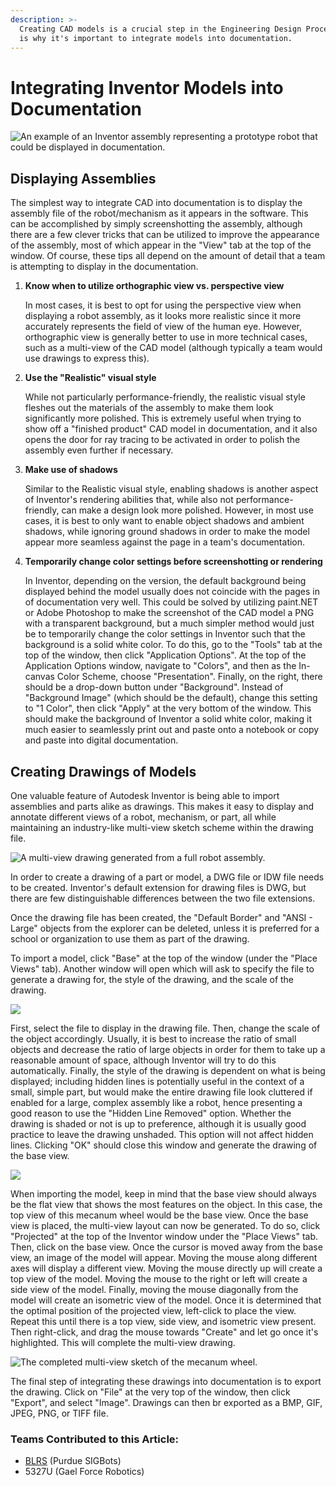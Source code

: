 ```yaml
---
description: >-
  Creating CAD models is a crucial step in the Engineering Design Process, which
  is why it's important to integrate models into documentation.
---
```


# Integrating Inventor Models into Documentation

![An example of an Inventor assembly representing a prototype robot that could be displayed in documentation.](../../../.gitbook/assets/inventorrenderexample.png)

## Displaying Assemblies

The simplest way to integrate CAD into documentation is to display the assembly file of the robot/mechanism as it appears in the software. This can be accomplished by simply screenshotting the assembly, although there are a few clever tricks that can be utilized to improve the appearance of the assembly, most of which appear in the "View" tab at the top of the window. Of course, these tips all depend on the amount of detail that a team is attempting to display in the documentation.

1.  **Know when to utilize orthographic view vs. perspective view**

    In most cases, it is best to opt for using the perspective view when displaying a robot assembly, as it looks more realistic since it more accurately represents the field of view of the human eye. However, orthographic view is generally better to use in more technical cases, such as a multi-view of the CAD model (although typically a team would use drawings to express this).
2.  **Use the "Realistic" visual style**

    While not particularly performance-friendly, the realistic visual style fleshes out the materials of the assembly to make them look significantly more polished. This is extremely useful when trying to show off a "finished product" CAD model in documentation, and it also opens the door for ray tracing to be activated in order to polish the assembly even further if necessary.
3.  **Make use of shadows**

    Similar to the Realistic visual style, enabling shadows is another aspect of Inventor's rendering abilities that, while also not performance-friendly, can make a design look more polished. However, in most use cases, it is best to only want to enable object shadows and ambient shadows, while ignoring ground shadows in order to make the model appear more seamless against the page in a team's documentation.
4.  **Temporarily change color settings before screenshotting or rendering**

    In Inventor, depending on the version, the default background being displayed behind the model usually does not coincide with the pages in of documentation very well. This could be solved by utilizing paint.NET or Adobe Photoshop to make the screenshot of the CAD model a PNG with a transparent background, but a much simpler method would just be to temporarily change the color settings in Inventor such that the background is a solid white color. To do this, go to the "Tools" tab at the top of the window, then click "Application Options". At the top of the Application Options window, navigate to "Colors", and then as the In-canvas Color Scheme, choose "Presentation". Finally, on the right, there should be a drop-down button under "Background". Instead of "Background Image" (which should be the default), change this setting to "1 Color", then click "Apply" at the very bottom of the window. This should make the background of Inventor a solid white color, making it much easier to seamlessly print out and paste onto a notebook or copy and paste into digital documentation.

## Creating Drawings of Models

One valuable feature of Autodesk Inventor is being able to import assemblies and parts alike as drawings. This makes it easy to display and annotate different views of a robot, mechanism, or part, all while maintaining an industry-like multi-view sketch scheme within the drawing file.

![A multi-view drawing generated from a full robot assembly.](../../../.gitbook/assets/inventormultiviewdrawing.png)

In order to create a drawing of a part or model, a DWG file or IDW file needs to be created. Inventor's default extension for drawing files is DWG, but there are few distinguishable differences between the two file extensions.&#x20;

Once the drawing file has been created,  the "Default Border" and "ANSI - Large" objects from the explorer can be deleted, unless it is preferred for a school or organization to use them as part of the drawing.

To import a model, click "Base" at the top of the window (under the "Place Views" tab). Another window will open which will ask to specify the file to generate a drawing for, the style of the drawing, and the scale of the drawing.&#x20;

![](../../../.gitbook/assets/drawingbaseviewprompt.png)

First, select the file to display in the drawing file. Then, change the scale of the object accordingly. Usually, it is best to increase the ratio of small objects and decrease the ratio of large objects in order for them to take up a reasonable amount of space, although Inventor will try to do this automatically. Finally, the style of the drawing is dependent on what is being displayed; including hidden lines is potentially useful in the context of a small, simple part, but would make the entire drawing file look cluttered if enabled for a large, complex assembly like a robot, hence presenting a good reason to use the "Hidden Line Removed" option. Whether the drawing is shaded or not is up to preference, although it is usually good practice to leave the drawing unshaded. This option will not affect hidden lines. Clicking "OK" should close this window and generate the drawing of the base view.

![](../../../.gitbook/assets/mecanumwheelbaseview.png)

When importing the model, keep in mind that the base view should always be the flat view that shows the most features on the object. In this case, the top view of this mecanum wheel would be the base view. Once the base view is placed, the multi-view layout can now be generated. To do so, click "Projected" at the top of the Inventor window under the "Place Views" tab. Then, click on the base view. Once the cursor is moved away from the base view, an image of the model will appear. Moving the mouse along different axes will display a different view. Moving the mouse directly up will create a top view of the model. Moving the mouse to the right or left will create a side view of the model. Finally, moving the mouse diagonally from the model will create an isometric view of the model. Once it is determined that the optimal position of the projected view, left-click to place the view. Repeat this until there is a top view, side view, and isometric view present. Then right-click, and drag the mouse towards "Create" and let go once it's highlighted. This will complete the multi-view drawing.

![The completed multi-view sketch of the mecanum wheel.](../../../.gitbook/assets/mecanumwheelmultiview.png)

The final step of integrating these drawings into documentation is to export the drawing. Click on "File" at the very top of the window, then click "Export", and select "Image". Drawings can then br exported as a BMP, GIF, JPEG, PNG, or TIFF file.

### Teams Contributed to this Article:

* [BLRS](https://purduesigbots.com/) (Purdue SIGBots)
* 5327U (Gael Force Robotics)
